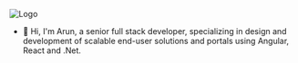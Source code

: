 ![](https://github.com/arunprasaths/images/blob/main/Blue%20and%20White%20Architect%20LinkedIn%20Banner(2).png "Logo" )
- 👋 Hi, I'm Arun, a senior full stack developer, specializing in design and development of scalable end-user solutions and portals using Angular, React and .Net.

